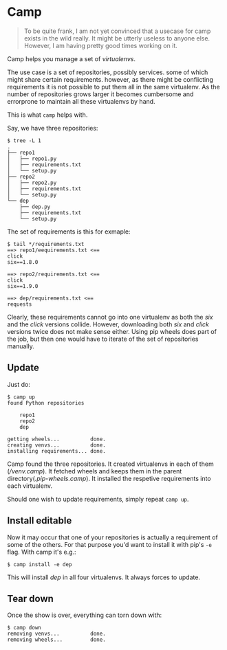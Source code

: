 # Camp

> To be quite frank, I am not yet convinced that a usecase for camp exists in
the wild really. It might be utterly useless to anyone else. However, I am
having pretty good times working on it.

Camp helps you manage a set of _virtualenvs_.

The use case is a set of repositories, possibly services. some of which might
share certain requirements. however, as there might be conflicting requirements
it is not possible to put them all in the same virtualenv. As the number of
repositories grows larger it becomes cumbersome and errorprone to maintain all
these virtualenvs by hand.


This is what `camp` helps with.

Say, we have three repositories:

``` shell
$ tree -L 1
.
├── repo1
│   ├── repo1.py
│   ├── requirements.txt
│   └── setup.py
├── repo2
│   ├── repo2.py
│   ├── requirements.txt
│   └── setup.py
└── dep
    ├── dep.py
    ├── requirements.txt
    └── setup.py
```
The set of requirements is this for exmaple:
``` shell
$ tail */requirements.txt
==> repo1/eequirements.txt <==
click
six==1.8.0

==> repo2/requirements.txt <==
click
six==1.9.0

==> dep/requirements.txt <==
requests
```
Clearly, these requirements cannot go into one virtualenv as both the _six_ and
the _click_ versions collide. However, downloading both _six_ and _click_
versions twice does not make sense either. Using pip wheels does part of the
job, but then one would have to iterate of the set of repositories manually.

## Update

Just do:

``` shell
$ camp up
found Python repositories

    repo1
    repo2
    dep

getting wheels...          done.
creating venvs...          done.
installing requirements... done.
```
Camp found the three repositories. It created virtualenvs in each of them
(_<repo>/venv.camp_).  It fetched wheels and keeps them in the parent
directory(_.pip-wheels.camp_). It installed the respetive requirements into
each virtualenv.

Should one wish to update requirements, simply repeat `camp up`.

## Install editable

Now it may occur that one of your repositories is actually a requirement of
some of the others. For that purpose you'd want to install it with pip's `-e`
flag. With camp it's e.g.:
``` shell
$ camp install -e dep
```
This will install _dep_ in all four virtualenvs. It always forces to update.

## Tear down

Once the show is over, everything can torn down with:
``` shell
$ camp down
removing venvs...          done.
removing wheels...         done.
```
